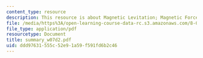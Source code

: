 ```yaml
---
content_type: resource
description: This resource is about Magnetic Levitation; Magnetic Forces on Dipoles.
file: /media/https%3A/open-learning-course-data-rc.s3.amazonaws.com/8-02-physics-ii-electricity-and-magnetism-spring-2007/ddd97631555c52e91a59f591fd6b2c46_summary_w07d2.pdf
file_type: application/pdf
resourcetype: Document
title: summary_w07d2.pdf
uid: ddd97631-555c-52e9-1a59-f591fd6b2c46
---
```


